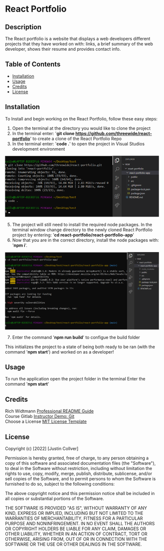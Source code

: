 # React Portfolio

## Description

The React portfolio is a website that displays a web developers different projects that they have worked on with: links, a brief summary of the web developer, shows their resume and  provides contact info.

## Table of Contents

- [Installation](#installation)
- [Usage](#usage)
- [Credits](#credits)
- [License](#license)

## Installation
To Install and begin working on the React Portfolio, follow these easy steps:

1. Open the terminal at the directory you would like to clone the project
2. In the terminal enter: '<b>git clone https://github.com/threewide/react-portfolio</b>' to create a clone of the React Portfolio Repo
3. In the terminal enter: '<b>code .</b>' to open the project in Visual Studios development environment

![Installation](./assets/images/installation.png)

5. The project will still need to install the required node packages. In the terminal window change directory to the newly cloned React Portfolio project by entering: '<b>cd react-portfolio/react-portfolio-app</b>' 
6. Now that you are in the correct directory, install the node packages with: '<b>npm i</b>'.

![npm Installation](./assets/images/npm-installation.png)

7. Enter the command '<b>npm run build</b>' to configue the build folder

This initializes the project to a state of being both ready to be ran (with the command '<b>npm start</b>') and worked on as a developer!

## Usage

To run the application open the project folder in the terminal
Enter the command '<b>npm start</b>'

## Credits

Rich Widtmann [Professional README Guide](https://coding-boot-camp.github.io/full-stack/github/professional-readme-guide)<br>
Course Gitlab [Instructor Demo: Git](https://utoronto.bootcampcontent.com/utoronto-bootcamp/UTOR-VIRT-FSF-FT-05-2022-U-LOLC/-/tree/main/01-HTML-Git-CSS/01-Activities/03-Ins_Git)<br>
Choose a License [MIT License Template](https://choosealicense.com/licenses/mit/)

## License

Copyright (c) [2022] [Justin Collver]

Permission is hereby granted, free of charge, to any person obtaining a copy
of this software and associated documentation files (the "Software"), to deal
in the Software without restriction, including without limitation the rights
to use, copy, modify, merge, publish, distribute, sublicense, and/or sell
copies of the Software, and to permit persons to whom the Software is
furnished to do so, subject to the following conditions:

The above copyright notice and this permission notice shall be included in all
copies or substantial portions of the Software.

THE SOFTWARE IS PROVIDED "AS IS", WITHOUT WARRANTY OF ANY KIND, EXPRESS OR
IMPLIED, INCLUDING BUT NOT LIMITED TO THE WARRANTIES OF MERCHANTABILITY,
FITNESS FOR A PARTICULAR PURPOSE AND NONINFRINGEMENT. IN NO EVENT SHALL THE
AUTHORS OR COPYRIGHT HOLDERS BE LIABLE FOR ANY CLAIM, DAMAGES OR OTHER
LIABILITY, WHETHER IN AN ACTION OF CONTRACT, TORT OR OTHERWISE, ARISING FROM,
OUT OF OR IN CONNECTION WITH THE SOFTWARE OR THE USE OR OTHER DEALINGS IN THE
SOFTWARE.
